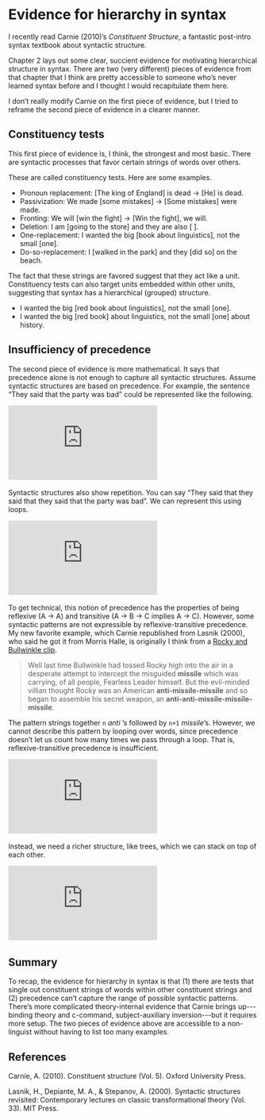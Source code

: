 # Evidence for hierarchy in syntax

I recently read Carnie (2010)’s _Constituent Structure_, a fantastic post-intro syntax textbook about syntactic structure. 

Chapter 2 lays out some clear, succient evidence for motivating hierarchical structure in syntax. There are two (very different) pieces of evidence from that chapter that I think are pretty accessible to someone who’s never learned syntax before and I thought I would recapitulate them here.

I don’t really modify Carnie on the first piece of evidence, but I tried to reframe the second piece of evidence in a clearer manner.

## Constituency tests

This first piece of evidence is, I think, the strongest and most basic. There are syntactic processes that favor certain strings of words over others.

These are called constituency tests. Here are some examples.

- Pronoun replacement: [The king of England] is dead → [He] is dead.
- Passivization: We made [some mistakes] → [Some mistakes] were made.
- Fronting: We will [win the fight] → [Win the fight], we will.
- Deletion: I am [going to the store] and they are also [  ].
- One-replacement: I wanted the big [book about linguistics], not the small [one].
- Do-so-replacement: I [walked in the park] and they [did so] on the beach.

The fact that these strings are favored suggest that they act like a unit. Constituency tests can also target units embedded within other units, suggesting that syntax has a hierarchical (grouped) structure.

- I wanted the big [red book about linguistics], not the small [one].
- I wanted the big [red book] about linguistics, not the small [one] about history.

## Insufficiency of precedence

The second piece of evidence is more mathematical. It says that precedence alone is not enough to capture all syntactic structures. Assume syntactic structures are based on precedence. For example, the sentence “They said that the party was bad” could be represented like the following.

![](https://github.com/micawrites/micawrites.github.io/blob/master/_images/they%20said%20that%20string.pdf)
	
Syntactic structures also show repetition. You can say “They said that they said that they said that the party was bad”. We can represent this using loops.

![](https://github.com/micawrites/micawrites.github.io/blob/master/_images/they%20said%20that%20loop.pdf)
	
To get technical, this notion of precedence has the properties of being reflexive (A → A) and transitive (A → B → C implies A → C). However, some syntactic patterns are not expressible by reflexive-transitive precedence. My new favorite example, which Carnie republished from Lasnik (2000), who said he got it from Morris Halle, is originally I think from a [Rocky and Bullwinkle clip](https://www.youtube.com/watch?v=-JVlUHxf8iY&feature=youtu.be&t=21).

> Well last time Bullwinkle had tossed Rocky high into the air in a desperate attempt to intercept the misguided **missile** which was carrying, of all people,  Fearless Leader himself. But the evil-minded villian thought Rocky was an American **anti-missile-missile** and so began to assemble his secret weapon, an **anti-anti-missile-missile-missile**.

The pattern strings together `n` *anti* ’s followed by `n+1` *missile*’s. However, we cannot describe this pattern by looping over words, since precedence doesn’t let us count how many times we pass through a loop. That is, reflexive-transitive precedence is insufficient.

![](https://github.com/micawrites/micawrites.github.io/blob/master/_images/anti%20missile%20loop.pdf)

Instead, we need a richer structure, like trees, which we can stack on top of each other.

![](https://github.com/micawrites/micawrites.github.io/blob/master/_images/anti%20missile%20tree.pdf)

## Summary

To recap, the evidence for hierarchy in syntax is that (1) there are tests that single out constituent strings of words within other constituent strings and (2) precedence can’t capture the range of possible syntactic patterns. There’s more complicated theory-internal evidence that Carnie brings up---binding theory and c-command, subject-auxiliary inversion---but it requires more setup. The two pieces of evidence above are accessible to a non-linguist without having to list too many examples.

## References

Carnie, A. (2010). Constituent structure (Vol. 5). Oxford University Press.

Lasnik, H., Depiante, M. A., & Stepanov, A. (2000). Syntactic structures revisited: Contemporary lectures on classic transformational theory (Vol. 33). MIT Press.